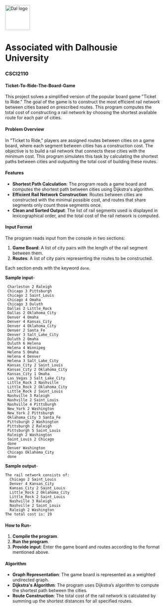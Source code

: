 <img src="https://github.com/user-attachments/assets/2ad86f70-12b4-4500-997d-9f8c1874a9b5" alt="Dal logo" width="80"/>
<h1>Associated with Dalhousie University</h1>

### CSCI2110
#### Ticket-To-Ride-The-Board-Game
This project solves a simplified version of the popular board game "Ticket to Ride." The goal of the game is to construct the most efficient rail network between cities based on prescribed routes. This program computes the total cost of constructing a rail network by choosing the shortest available route for each pair of cities.

#### Problem Overview

In "Ticket to Ride," players are assigned routes between cities on a game board, where each segment between cities has a construction cost. The objective is to build a rail network that connects these cities with the minimum cost. This program simulates this task by calculating the shortest paths between cities and outputting the total cost of building these routes.

#### Features
- **Shortest Path Calculation**: The program reads a game board and computes the shortest path between cities using Dijkstra's algorithm.
- **Efficient Rail Network Construction**: Routes between cities are constructed with the minimal possible cost, and routes that share segments only count those segments once.
- **Clean and Sorted Output**: The list of rail segments used is displayed in lexicographical order, and the total cost of the rail network is computed.

#### Input Format
The program reads input from the console in two sections:
1. **Game Board**: A list of city pairs with the length of the rail segment between them.
2. **Routes**: A list of city pairs representing the routes to be constructed.

Each section ends with the keyword `done`.

**Sample input**-
```
 Charleston 2 Raleigh
 Chicago 3 Pittsburgh
 Chicago 2 Saint_Louis
 Chicago 4 Omaha
 Chicago 3 Duluth
 Dallas 2 Little_Rock
 Dallas 2 Oklahoma_City
 Denver 4 Omaha
 Denver 4 Kansas_City
 Denver 4 Oklahoma_City
 Denver 2 Santa_Fe
 Denver 3 Salt_Lake_City
 Duluth 2 Omaha
 Duluth 6 Helena
 Helena 4 Winnipeg
 Helena 5 Omaha
 Helena 4 Denver
 Helena 3 Salt_Lake_City
 Kansas_City 2 Saint_Louis
 Kansas_City 2 Oklahoma_City
 Kansas_City 1 Omaha
 Las_Vegas 3 Salt_Lake_City
 Little_Rock 3 Nashville
 Little_Rock 2 Oklahoma_City
 Little_Rock 2 Saint_Louis
 Nashville 3 Raleigh
 Nashville 2 Saint_Louis
 Nashville 4 Pittsburgh
 New_York 2 Washington
 New_York 2 Pittsburgh
 Oklahoma_City 3 Santa_Fe
 Pittsburgh 2 Washington
 Pittsburgh 2 Raleigh
 Pittsburgh 5 Saint_Louis
 Raleigh 2 Washington
 Saint_Louis 2 Chicago
 done
 Denver Washington
 Chicago Oklahoma_City
 done
```
**Sample output**-
```
The rail network consists of:
  Chicago 2 Saint_Louis
  Denver 4 Kansas_City
  Kansas_City 2 Saint_Louis
  Little_Rock 2 Oklahoma_City
  Little_Rock 2 Saint_Louis
  Nashville 3 Raleigh
  Nashville 2 Saint_Louis
  Raleigh 2 Washington
The total cost is: 19
```
#### How to Run-
1. **Compile the program**.
2. **Run the program**.
3. **Provide input**: Enter the game board and routes according to the format mentioned above.

#### Algorithm
- **Graph Representation**: The game board is represented as a weighted undirected graph.
- **Dijkstra's Algorithm**: The program uses Dijkstra’s algorithm to compute the shortest path between the cities.
- **Route Construction**: The total cost of the rail network is calculated by summing up the shortest distances for all specified routes.

